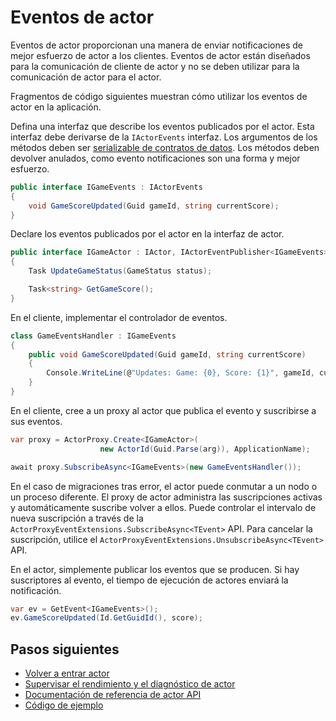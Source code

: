 <properties
   pageTitle="Eventos de actores fiables | Microsoft Azure"
   description="Introducción a los eventos de servicio tela fiable actores."
   services="service-fabric"
   documentationCenter=".net"
   authors="vturecek"
   manager="timlt"
   editor=""/>

<tags
   ms.service="service-fabric"
   ms.devlang="dotnet"
   ms.topic="article"
   ms.tgt_pltfrm="NA"
   ms.workload="NA"
   ms.date="08/30/2016"
   ms.author="amanbha"/>


# <a name="actor-events"></a>Eventos de actor
Eventos de actor proporcionan una manera de enviar notificaciones de mejor esfuerzo de actor a los clientes. Eventos de actor están diseñados para la comunicación de cliente de actor y no se deben utilizar para la comunicación de actor para el actor.

Fragmentos de código siguientes muestran cómo utilizar los eventos de actor en la aplicación.

Defina una interfaz que describe los eventos publicados por el actor. Esta interfaz debe derivarse de la `IActorEvents` interfaz. Los argumentos de los métodos deben ser [serializable de contratos de datos](service-fabric-reliable-actors-notes-on-actor-type-serialization.md). Los métodos deben devolver anulados, como evento notificaciones son una forma y mejor esfuerzo.

```csharp
public interface IGameEvents : IActorEvents
{
    void GameScoreUpdated(Guid gameId, string currentScore);
}
```

Declare los eventos publicados por el actor en la interfaz de actor.

```csharp
public interface IGameActor : IActor, IActorEventPublisher<IGameEvents>
{
    Task UpdateGameStatus(GameStatus status);

    Task<string> GetGameScore();
}
```

En el cliente, implementar el controlador de eventos.

```csharp
class GameEventsHandler : IGameEvents
{
    public void GameScoreUpdated(Guid gameId, string currentScore)
    {
        Console.WriteLine(@"Updates: Game: {0}, Score: {1}", gameId, currentScore);
    }
}
```

En el cliente, cree a un proxy al actor que publica el evento y suscribirse a sus eventos.

```csharp
var proxy = ActorProxy.Create<IGameActor>(
                    new ActorId(Guid.Parse(arg)), ApplicationName);

await proxy.SubscribeAsync<IGameEvents>(new GameEventsHandler());
```

En el caso de migraciones tras error, el actor puede conmutar a un nodo o un proceso diferente. El proxy de actor administra las suscripciones activas y automáticamente suscribe volver a ellos. Puede controlar el intervalo de nueva suscripción a través de la `ActorProxyEventExtensions.SubscribeAsync<TEvent>` API. Para cancelar la suscripción, utilice el `ActorProxyEventExtensions.UnsubscribeAsync<TEvent>` API.

En el actor, simplemente publicar los eventos que se producen. Si hay suscriptores al evento, el tiempo de ejecución de actores enviará la notificación.

```csharp
var ev = GetEvent<IGameEvents>();
ev.GameScoreUpdated(Id.GetGuidId(), score);
```

## <a name="next-steps"></a>Pasos siguientes
 - [Volver a entrar actor](service-fabric-reliable-actors-reentrancy.md)
 - [Supervisar el rendimiento y el diagnóstico de actor](service-fabric-reliable-actors-diagnostics.md)
 - [Documentación de referencia de actor API](https://msdn.microsoft.com/library/azure/dn971626.aspx)
 - [Código de ejemplo](https://github.com/Azure/servicefabric-samples)
